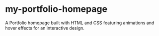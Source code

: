 # my-portfolio-homepage
A  Portfolio homepage built with HTML and CSS featuring animations and hover effects for an interactive design.
